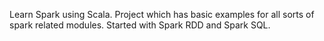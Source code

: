Learn Spark using Scala.
Project which has basic examples for all sorts of spark related modules.
Started with Spark RDD and Spark SQL.
